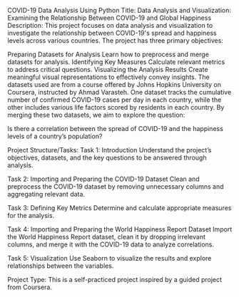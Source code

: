 COVID-19 Data Analysis Using Python
Title: Data Analysis and Visualization: Examining the Relationship Between COVID-19 and Global Happiness
Description:
This project focuses on data analysis and visualization to investigate the relationship between COVID-19's spread and happiness levels across various countries. The project has three primary objectives:

Preparing Datasets for Analysis
Learn how to preprocess and merge datasets for analysis.
Identifying Key Measures
Calculate relevant metrics to address critical questions.
Visualizing the Analysis Results
Create meaningful visual representations to effectively convey insights.
The datasets used are from a course offered by Johns Hopkins University on Coursera, instructed by Ahmad Varasteh. One dataset tracks the cumulative number of confirmed COVID-19 cases per day in each country, while the other includes various life factors scored by residents in each country. By merging these two datasets, we aim to explore the question:

Is there a correlation between the spread of COVID-19 and the happiness levels of a country’s population?

Project Structure/Tasks:
Task 1: Introduction
Understand the project’s objectives, datasets, and the key questions to be answered through analysis.

Task 2: Importing and Preparing the COVID-19 Dataset
Clean and preprocess the COVID-19 dataset by removing unnecessary columns and aggregating relevant data.

Task 3: Defining Key Metrics
Determine and calculate appropriate measures for the analysis.

Task 4: Importing and Preparing the World Happiness Report Dataset
Import the World Happiness Report dataset, clean it by dropping irrelevant columns, and merge it with the COVID-19 data to analyze correlations.

Task 5: Visualization
Use Seaborn to visualize the results and explore relationships between the variables.

Project Type:
This is a self-practiced project inspired by a guided project from Coursera.
